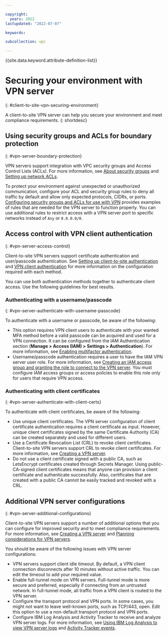 ```yaml
---

copyright:
  years: 2022
lastupdated: "2022-07-07"

keywords:

subcollection: vpc

---
```


{{site.data.keyword.attribute-definition-list}}

# Securing your environment with VPN server
{: #client-to-site-vpn-securing-environment}

A client-to-site VPN server can help you secure your environment and meet compliance requirements.
{: shortdesc}

## Using security groups and ACLs for boundary protection
{: #vpn-server-boundary-protection}

VPN servers support integration with VPC security groups and Access Control Lists (ACLs). For more information, see [About security groups](/docs/vpc?topic=vpc-using-security-groups) and [Setting up network ACLs](/docs/vpc?topic=vpc-using-acls).

To protect your environment against unexpected or unauthorized communication, configure your ACL and security group rules to deny all traffic by default and allow only expected protocols, CIDRs, or ports. [Configuring security groups and ACLs for use with VPN](/docs/vpc?topic=vpc-vpn-client-to-site-security-groups) provides examples of rules that are needed for the VPN server to function properly. You can use additional rules to restrict access with a VPN server port to specific networks instead of `Any` or `0.0.0.0/0`.

## Access control with VPN client authentication
{: #vpn-server-access-control}

Client-to-site VPN servers support certificate authentication and user/passcode authentication. See [Setting up client-to-site authentication](/docs/vpc?topic=vpc-client-to-site-authentication) and [VPN client authentication](/docs/vpc?topic=vpc-client-to-site-vpn-planning#client-authentication) for more information on the configuration required with each method.

You can use both authentication methods together to authenticate client access. Use the following guidelines for best results.

### Authenticating with a username/passcode
{: #vpn-server-authenticate-with-username-passcode}

To authenticate with a username or passcode, be aware of the following:

* This option requires VPN client users to authenticate with your wanted MFA method before a valid passcode can be acquired and used for a VPN connection. It can be configured from the IAM Authentication section (**Manage > Access (IAM) > Settings > Authentication**). For more information, see [Enabling multifactor authentication](/docs/account?topic=account-enablemfa). 
* Username/passcode authentication requires a user to have the IAM VPN server user role. For more information, see [Creating an IAM access group and granting the role to connect to the VPN server](/docs/vpc?topic=vpc-create-iam-access-group). You must configure IAM access groups or access policies to enable this role only for users that require VPN access.

### Authenticating with client certificates
{: #vpn-server-authenticate-with-client-certs}

To authenticate with client certificates, be aware of the following:

* Use unique client certificates. The VPN server configuration of client certificate authentication requires a client certificate as input. However, unique client certificates signed by the same Certificate Authority (CA) can be created separately and used for different users.
* Use a Certificate Revocation List (CRL) to revoke client certificates. Client-to-site VPN servers support CRL to revoke client certificates. For more information, see [Creating a VPN server](/docs/vpc?topic=vpc-vpn-create-server).
* Do not use a client certificate signed with a public CA, such as LetsEncrypt certificates created through Secrets Manager. Using public-CA-signed client certificates means that anyone can provision a client certificate and authenticate successfully. Also, certificates that are created with a public CA cannot be easily tracked and revoked with a CRL.

## Additional VPN server configurations
{: #vpn-server-additional-configurations}

Client-to-site VPN servers support a number of additional options that you can configure for improved security and to meet compliance requirements. For more information, see [Creating a VPN server](/docs/vpc?topic=vpc-vpn-create-server) and [Planning considerations for VPN servers](/docs/vpc?topic=vpc-client-to-site-vpn-planning). 

You should be aware of the following issues with VPN server configurations:

* VPN servers support client idle timeout. By default, a VPN client connection disconnects after 10 minutes without active traffic. You can edit the timeout to add your required value. 
* Enable full-tunnel mode on VPN servers. Full-tunnel mode is more secure and preferred, especially if connecting from an untrusted network. In full-tunnel mode, all traffic from a VPN client is routed to the VPN server. 
* Configure the transport protocol and VPN ports. In some cases, you might not want to leave well-known ports, such as TCP/443, open. Edit this option to use a non-default transport protocol and VPN ports.
* Configure IBM Log Analysis and Activity Tracker to receive and analyze VPN server logs. For more information, see [Using IBM Log Analysis to view VPN server logs](/docs/vpc?topic=vpc-client-vpn-log-analysis-c2s) and [Activity Tracker events](/docs/vpc?topic=vpc-at-events&interface=ui#events-vpn-server).
